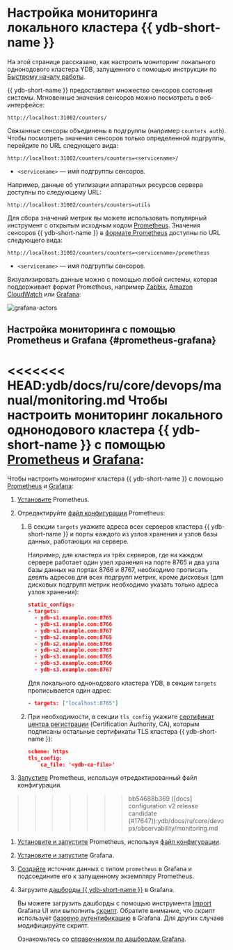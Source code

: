 # Настройка мониторинга локального кластера {{ ydb-short-name }}

На этой странице рассказано, как настроить мониторинг локального однонодового кластера YDB, запущенного с помощью инструкции по [Быстрому началу работы](../../quickstart.md).

{{ ydb-short-name }} предоставляет множество сенсоров состояния системы. Мгновенные значения сенсоров можно посмотреть в веб-интерфейсе:

```text
http://localhost:31002/counters/
```

Связанные сенсоры объединены в подгруппы (например `counters auth`). Чтобы посмотреть значения сенсоров только определенной подгруппы, перейдите по URL следующего вида:

```text
http://localhost:31002/counters/counters=<servicename>/
```

* `<servicename>` — имя подгруппы сенсоров.

Например, данные об утилизации аппаратных ресурсов сервера доступны по следующему URL:

```text
http://localhost:31002/counters/counters=utils
```

Для сбора значений метрик вы можете использовать популярный инструмент с открытым исходным кодом [Prometheus](https://prometheus.io/). Значения сенсоров {{ ydb-short-name }} в [формате Prometheus](https://prometheus.io/docs/instrumenting/exposition_formats/) доступны по URL следующего вида:

```text
http://localhost:31002/counters/counters=<servicename>/prometheus
```

* `<servicename>` — имя подгруппы сенсоров.

Визуализировать данные можно с помощью любой системы, которая поддерживает формат Prometheus, например [Zabbix](https://www.zabbix.com/ru/), [Amazon CloudWatch](https://aws.amazon.com/ru/cloudwatch/) или [Grafana](https://grafana.com/):

![grafana-actors](../../_assets/grafana-actors.png)

## Настройка мониторинга с помощью Prometheus и Grafana {#prometheus-grafana}

<<<<<<< HEAD:ydb/docs/ru/core/devops/manual/monitoring.md
Чтобы настроить мониторинг локального однонодового кластера {{ ydb-short-name }} с помощью [Prometheus](https://prometheus.io/) и [Grafana](https://grafana.com/):
=======
Чтобы настроить мониторинг кластера {{ ydb-short-name }} с помощью [Prometheus](https://prometheus.io/) и [Grafana](https://grafana.com/):

1. [Установите](https://prometheus.io/docs/prometheus/latest/getting_started) Prometheus.

1. Отредактируйте [файл конфигурации](https://github.com/ydb-platform/ydb/tree/main/ydb/deploy/grafana_dashboards/local_ydb_prometheus.yml) Prometheus:

    1. В секции `targets` укажите адреса всех серверов кластера {{ ydb-short-name }} и порты каждого из узлов хранения и узлов базы данных, работающих на сервере.

        Например, для кластера из трёх серверов, где на каждом сервере работает один узел хранения на порте 8765 и два узла базы данных на портах 8766 и 8767, необходимо прописать девять адресов для всех подгрупп метрик, кроме дисковых (для дисковых подгрупп метрик необходимо указать только адреса узлов хранения):

        ```json
        static_configs:
        - targets:
          - ydb-s1.example.com:8765
          - ydb-s1.example.com:8766
          - ydb-s1.example.com:8767
          - ydb-s2.example.com:8765
          - ydb-s2.example.com:8766
          - ydb-s2.example.com:8767
          - ydb-s3.example.com:8765
          - ydb-s3.example.com:8766
          - ydb-s3.example.com:8767
        ```

        Для локального однонодового кластера YDB, в секции `targets` прописывается один адрес:

        ```json
        - targets: ["localhost:8765"]
        ```

    1. При необходимости, в секции `tls_config` укажите [сертификат центра регистрации](../deployment-options/manual/initial-deployment.md#tls-certificates) (Certification Authority, CA), которым подписаны остальные сертификаты TLS кластера {{ ydb-short-name }}:

       ```json
       scheme: https
       tls_config:
           ca_file: '<ydb-ca-file>'
       ```

1. [Запустите](https://prometheus.io/docs/prometheus/latest/getting_started/#starting-prometheus) Prometheus, используя отредактированный файл конфигурации.
>>>>>>> bb54688b369 ([docs] configuration v2 release candidate (#17647)):ydb/docs/ru/core/devops/observability/monitoring.md

1. [Установите и запустите](https://prometheus.io/docs/prometheus/latest/getting_started/#downloading-and-running-prometheus) Prometheus, используя [файл конфигурации](https://github.com/ydb-platform/ydb/tree/main/ydb/deploy/grafana_dashboards/local_ydb_prometheus.yml).
1. [Установите и запустите](https://grafana.com/docs/grafana/latest/getting-started/getting-started/) Grafana.
1. [Создайте](https://prometheus.io/docs/visualization/grafana/#creating-a-prometheus-data-source) источник данных с типом `prometheus` в Grafana и подсоедините его к запущенному экземпляру Prometheus.
1. Загрузите [дашборды {{ ydb-short-name }}](https://github.com/ydb-platform/ydb/tree/main/ydb/deploy/grafana_dashboards/) в Grafana.

    Вы можете загрузить дашборды с помощью инструмента [Import](https://grafana.com/docs/grafana/latest/dashboards/export-import/#import-dashboard) Grafana UI или выполнить [скрипт](https://github.com/ydb-platform/ydb/tree/main/ydb/deploy/grafana_dashboards/local_upload_dashboards.sh). Обратите внимание, что скрипт использует [базовую аутентификацию](https://grafana.com/docs/grafana/latest/http_api/create-api-tokens-for-org/#authentication) в Grafana. Для других случаев модифицируйте скрипт.

    Ознакомьтесь со [справочником по дашбордам Grafana](../../reference/observability/metrics/grafana-dashboards.md).
